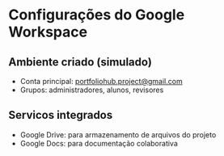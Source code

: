 # Configurações do Google Workspace

## Ambiente criado (simulado)
- Conta principal: portfoliohub.project@gmail.com
- Grupos: administradores, alunos, revisores

## Servicos integrados
- Google Drive: para armazenamento de arquivos do projeto
- Google Docs: para documentação colaborativa
